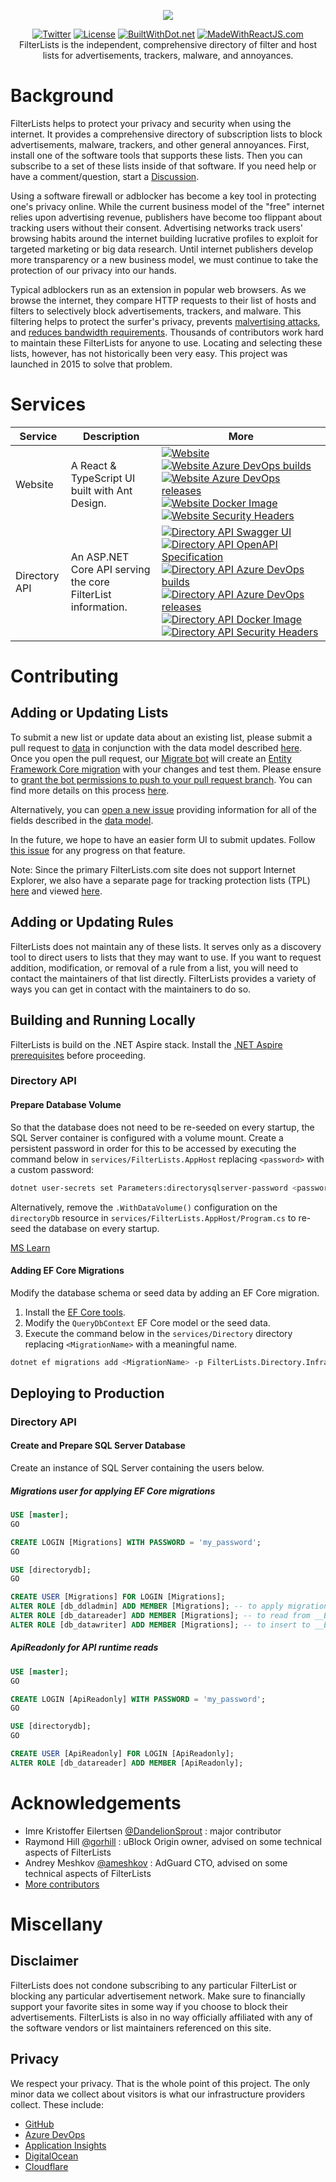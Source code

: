 <p align="center"><img src="https://github.com/collinbarrett/FilterLists/blob/main/img/logo_filterlists_outlined.png"></p>

<p align="center"><a href="https://twitter.com/FilterLists"><img alt="Twitter" src="https://img.shields.io/twitter/follow/FilterLists?style=social"></a>
<a href="https://github.com/collinbarrett/FilterLists/blob/main/LICENSE"><img alt="License" src="https://img.shields.io/github/license/collinbarrett/filterlists.svg?label=License"></a>
<a href="https://builtwithdot.net/project/125/filterlists"><img alt="BuiltWithDot.net" src="https://builtwithdot.net/project/125/filterlists/badge" /></a>
<a href="https://madewithreactjs.com/p/filterlists/shield-link"><img alt="MadeWithReactJS.com" src="https://madewithreactjs.com/storage/repo-shields/2335-shield.svg"/></a>
<br/>FilterLists is the independent, comprehensive directory of filter and host lists for advertisements, trackers, malware, and annoyances.</p>

# Background

FilterLists helps to protect your privacy and security when using the internet. It provides a comprehensive directory of subscription lists to block advertisements, malware, trackers, and other general annoyances. First, install one of the software tools that supports these lists. Then you can subscribe to a set of these lists inside of that software. If you need help or have a comment/question, start a [Discussion](https://github.com/collinbarrett/FilterLists/discussions).

Using a software firewall or adblocker has become a key tool in protecting one's privacy online. While the current business model of the "free" internet relies upon advertising revenue, publishers have become too flippant about tracking users without their consent. Advertising networks track users' browsing habits around the internet building lucrative profiles to exploit for targeted marketing or big data research. Until internet publishers develop more transparency or a new business model, we must continue to take the protection of our privacy into our hands.

Typical adblockers run as an extension in popular web browsers. As we browse the internet, they compare HTTP requests to their list of hosts and filters to selectively block advertisements, trackers, and malware. This filtering helps to protect the surfer's privacy, prevents [malvertising attacks](http://www.wired.com/insights/2014/11/malvertising-is-cybercriminals-latest-sweet-spot/ "Why Malvertising Is Cybercriminals' Latest Sweet Spot - Wired"), and [reduces bandwidth requirements](http://venturebeat.com/2015/07/08/blocking-ads-can-cut-network-traffic-25-to-40-study-shows/ 'Blocking Ads Can Cut Network Traffic 25% to 40%, Study Shows - VentureBeat'). Thousands of contributors work hard to maintain these FilterLists for anyone to use. Locating and selecting these lists, however, has not historically been very easy. This project was launched in 2015 to solve that problem.

# Services

| Service       | Description                                                                               | More                                                                                                                                                                                                                                                                                                                                                                                                                                                                                                                                                                                                                                                                                                                                                                                                                                                                                                                                                                                                                                                                                                                                                                                                                                                                                                                                      |
| ------------- | ----------------------------------------------------------------------------------------- | ----------------------------------------------------------------------------------------------------------------------------------------------------------------------------------------------------------------------------------------------------------------------------------------------------------------------------------------------------------------------------------------------------------------------------------------------------------------------------------------------------------------------------------------------------------------------------------------------------------------------------------------------------------------------------------------------------------------------------------------------------------------------------------------------------------------------------------------------------------------------------------------------------------------------------------------------------------------------------------------------------------------------------------------------------------------------------------------------------------------------------------------------------------------------------------------------------------------------------------------------------------------------------------------------------------------------------------------- |
| Website       | A React & TypeScript UI built with Ant Design.                                            | [![Website](https://img.shields.io/website-up-down-green-red/http/shields.io.svg?label=Website)](https://filterlists.com/) [![Website Azure DevOps builds](https://dev.azure.com/collinbarrett/FilterLists/_apis/build/status/Web?branchName=main)](https://dev.azure.com/collinbarrett/FilterLists/_build/latest?definitionId=18) [![Website Azure DevOps releases](https://vsrm.dev.azure.com/collinbarrett/_apis/public/Release/badge/b06a3d5c-459e-4789-9735-0f5969006fe8/4/5)](https://dev.azure.com/collinbarrett/FilterLists/_release?definitionId=4) [![Website Docker Image](https://img.shields.io/badge/docker%20image-web-blue?label=Docker%20Image)](https://github.com/users/collinbarrett/packages/container/package/filterlists-web) [![Website Security Headers](https://img.shields.io/security-headers?url=https%3A%2F%2Ffilterlists.com)](https://securityheaders.com/?q=https%3A%2F%2Ffilterlists.com)                                                                                                                                                                                                                                                                                                                                                                                                               |
| Directory API | An ASP.NET Core API serving the core FilterList information.                              | [![Directory API Swagger UI](https://img.shields.io/website-up-down-green-red/http/shields.io.svg?label=API%20Docs)](https://filterlists.com/api/?urls.primaryName=Directory) [![Directory API OpenAPI Specification](https://img.shields.io/swagger/valid/3.0?specUrl=https%3A%2F%2Ffilterlists.com%2Fapi%2Fdirectory%2Fv1%2Fswagger.json)](https://filterlists.com/api/directory/v1/swagger.json) [![Directory API Azure DevOps builds](https://dev.azure.com/collinbarrett/FilterLists/_apis/build/status/Directory%20API?branchName=main)](https://dev.azure.com/collinbarrett/FilterLists/_build/latest?definitionId=27) [![Directory API Azure DevOps releases](https://vsrm.dev.azure.com/collinbarrett/_apis/public/Release/badge/b06a3d5c-459e-4789-9735-0f5969006fe8/3/4)](https://dev.azure.com/collinbarrett/FilterLists/_release?definitionId=3) [![Directory API Docker Image](https://img.shields.io/badge/docker%20image-directory--api-blue?label=Docker%20Image)](https://github.com/users/collinbarrett/packages/container/package/filterlists-directory-api) [![Directory API Security Headers](https://img.shields.io/security-headers?url=https%3A%2F%2Ffilterlists.com%2Fapi%2Fdirectory%2Fv1%2Fswagger.json)](https://securityheaders.com/?q=https%3A%2F%2Ffilterlists.com%2Fapi%2Fdirectory%2Fv1%2Fswagger.json) |

# Contributing

## Adding or Updating Lists

To submit a new list or update data about an existing list, please submit a pull request to [data](https://github.com/collinbarrett/FilterLists/tree/main/services/Directory/data) in conjunction with the data model described [here](https://github.com/collinbarrett/FilterLists/wiki/Data-Model_sidebar). Once you open the pull request, our [Migrate bot](https://github.com/collinbarrett/FilterLists/blob/main/services/Directory/azure-pipelines.migrate.yaml) will create an [Entity Framework Core migration](https://docs.microsoft.com/en-us/ef/core/managing-schemas/migrations/?tabs=dotnet-core-cli) with your changes and test them. Please ensure to [grant the bot permissions to push to your pull request branch](https://help.github.com/en/github/collaborating-with-issues-and-pull-requests/allowing-changes-to-a-pull-request-branch-created-from-a-fork). You can find more details on this process [here](https://github.com/collinbarrett/FilterLists/issues/1674).

Alternatively, you can [open a new issue](https://github.com/collinbarrett/FilterLists/issues/new) providing information for all of the fields described in the [data model](https://github.com/collinbarrett/FilterLists/wiki/Data-Model_sidebar).

In the future, we hope to have an easier form UI to submit updates. Follow [this issue](https://github.com/collinbarrett/FilterLists/issues/372) for any progress on that feature.

Note: Since the primary FilterLists.com site does not support Internet Explorer, we also have a separate page for tracking protection lists (TPL) [here](https://github.com/collinbarrett/FilterLists/blob/main/web/public/tpl.html) and viewed [here](https://filterlists.com/tpl.html).

## Adding or Updating Rules

FilterLists does not maintain any of these lists. It serves only as a discovery tool to direct users to lists that they may want to use. If you want to request addition, modification, or removal of a rule from a list, you will need to contact the maintainers of that list directly. FilterLists provides a variety of ways you can get in contact with the maintainers to do so.

## Building and Running Locally

FilterLists is build on the .NET Aspire stack. Install the [.NET Aspire prerequisites](https://learn.microsoft.com/en-us/dotnet/aspire/fundamentals/setup-tooling) before proceeding.

### Directory API

#### Prepare Database Volume

So that the database does not need to be re-seeded on every startup, the SQL Server container is configured with a volume mount. Create a persistent password in order for this to be accessed by executing the command below in `services/FilterLists.AppHost` replacing `<password>` with a custom password:

```bash
dotnet user-secrets set Parameters:directorysqlserver-password <password>
```

Alternatively, remove the `.WithDataVolume()` configuration on the `directoryDb` resource in `services/FilterLists.AppHost/Program.cs` to re-seed the database on every startup.

[MS Learn](https://learn.microsoft.com/en-us/dotnet/aspire/fundamentals/persist-data-volumes)

#### Adding EF Core Migrations

Modify the database schema or seed data by adding an EF Core migration. 

1. Install the [EF Core tools](https://learn.microsoft.com/en-us/ef/core/cli/dotnet#installing-the-tools).
2. Modify the `QueryDbContext` EF Core model or the seed data.
3. Execute the command below in the `services/Directory` directory replacing `<MigrationName>` with a meaningful name.

```bash
dotnet ef migrations add <MigrationName> -p FilterLists.Directory.Infrastructure.Migrations -s FilterLists.Directory.Api
```

## Deploying to Production

### Directory API

#### Create and Prepare SQL Server Database

Create an instance of SQL Server containing the users below.

##### Migrations user for applying EF Core migrations

```sql
USE [master];
GO

CREATE LOGIN [Migrations] WITH PASSWORD = 'my_password';
GO

USE [directorydb];
GO

CREATE USER [Migrations] FOR LOGIN [Migrations];
ALTER ROLE [db_ddladmin] ADD MEMBER [Migrations]; -- to apply migrations
ALTER ROLE [db_datareader] ADD MEMBER [Migrations]; -- to read from __EFMigrationsHistory
ALTER ROLE [db_datawriter] ADD MEMBER [Migrations]; -- to insert to __EFMigrationsHistory
```

##### ApiReadonly for API runtime reads

```sql
USE [master];
GO

CREATE LOGIN [ApiReadonly] WITH PASSWORD = 'my_password';
GO

USE [directorydb];
GO

CREATE USER [ApiReadonly] FOR LOGIN [ApiReadonly];
ALTER ROLE [db_datareader] ADD MEMBER [ApiReadonly];
```

# Acknowledgements

- Imre Kristoffer Eilertsen [@DandelionSprout](https://github.com/DandelionSprout) : major contributor
- Raymond Hill [@gorhill](https://github.com/gorhill) : uBlock Origin owner, advised on some technical aspects of FilterLists
- Andrey Meshkov [@ameshkov](https://github.com/ameshkov) : AdGuard CTO, advised on some technical aspects of FilterLists
- [More contributors](https://github.com/collinbarrett/FilterLists/graphs/contributors)

# Miscellany

## Disclaimer

FilterLists does not condone subscribing to any particular FilterList or blocking any particular advertisement network. Make sure to financially support your favorite sites in some way if you choose to block their advertisements. FilterLists is also in no way officially affiliated with any of the software vendors or list maintainers referenced on this site.

## Privacy

We respect your privacy. That is the whole point of this project. The only minor data we collect about visitors is what our infrastructure providers collect. These include:

- [GitHub](https://help.github.com/articles/github-privacy-statement/)
- [Azure DevOps](https://docs.microsoft.com/en-us/azure/devops/organizations/security/data-protection?view=azure-devops)
- [Application Insights](https://docs.microsoft.com/en-us/azure/azure-monitor/app/data-retention-privacy)
- [DigitalOcean](https://www.digitalocean.com/legal/privacy-policy/)
- [Cloudflare](https://www.cloudflare.com/analytics/)
